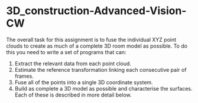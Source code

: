# 3D_construction-Advanced-Vision-CW
The overall task for this assignment is to fuse the individual XYZ point clouds to create as much
of a complete 3D room model as possible. To do this you need to write a set of programs that
can:
1. Extract the relevant data from each point cloud.
2. Estimate the reference transformation linking each consecutive pair of frames.
3. Fuse all of the points into a single 3D coordinate system.
4. Build as complete a 3D model as possible and characterise the surfaces.
Each of these is described in more detail below.
